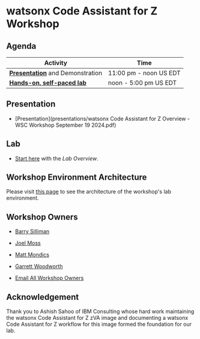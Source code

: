 # watsonx Code Assistant for Z Workshop

## Agenda

| Activity       | Time     | 
| ---                  | ---           |
| [**Presentation**](#presentation) and Demonstration             | 11:00 pm - noon US EDT   |
| [**Hands-on, self-paced lab**](#lab)           | noon - 5:00 pm US EDT      |

## Presentation

* [Presentation](presentations/watsonx Code Assistant for Z Overview - WSC Workshop September 19 2024.pdf)

## Lab

* [Start here](labs/overview.md) with the *Lab Overview*.

## Workshop Environment Architecture

Please visit [this page](workshop-architecture.md) to see the architecture of the workshop's lab environment.

## Workshop Owners

* [Barry Silliman](mailto:silliman@us.ibm.com)
* [Joel Moss](mailto:jmoss@us.ibm.com)
* [Matt Mondics](mailto:matt.mondics@ibm.com)
* [Garrett Woodworth](mailto:garrett.lee.woodworth@ibm.com)

* [Email All Workshop Owners](mailto:silliman@us.ibm.com,jmoss@us.ibm.com,matt.mondics@ibm.com,garrett.lee.woodworth@ibm.com)

## Acknowledgement

Thank you to Ashish Sahoo of IBM Consulting whose hard work maintaining the watsonx Code Assistant for Z zVA image and documenting a watsonx Code Assistant for Z workflow for this image formed the foundation for our lab.
